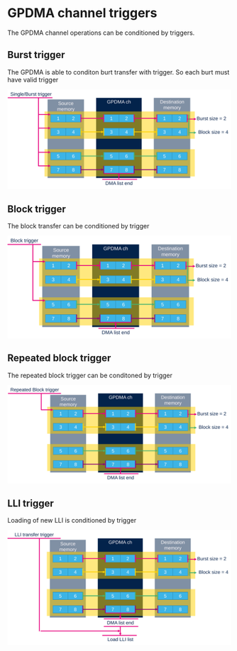 # GPDMA channel triggers

The GPDMA channel operations can be conditioned by triggers. 

## Burst trigger

The GPDMA is able to conditon burt transfer with trigger. 
So each burt must have valid trigger

![Trigger](./img/24.svg)

## Block trigger

The block transfer can be conditioned by trigger

![Block trigger](./img/25.svg)

## Repeated block trigger

The repeated block trigger can be conditoned by trigger

![repeated block trigger](./img/26.svg)

## LLI trigger

Loading of new LLI is conditioned by trigger

![LLI trigger](./img/27.svg)
